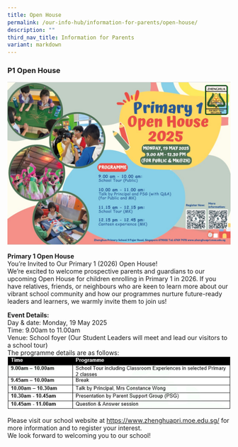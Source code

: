 ```yaml
---
title: Open House
permalink: /our-info-hub/information-for-parents/open-house/
description: ""
third_nav_title: Information for Parents
variant: markdown
---
```

### P1 Open House
![](/images/Our%20info%20hub/P1%20Matters/2025_P1_Open_House.jpg)<br>

**Primary 1 Open House**<br>
You’re Invited to Our Primary 1 (2026) Open House!<br>
We’re excited to welcome prospective parents and guardians to our upcoming Open House for children enrolling in Primary 1 in 2026. If you have relatives, friends, or neighbours who are keen to learn more about our vibrant school community and how our programmes nurture future-ready leaders and learners, we warmly invite them to join us!

**Event Details:**<br>
Day &amp; date:	Monday, 19 May 2025<br>
Time:		9.00am to 11.00am<br>
Venue:	School foyer (Our Student Leaders will meet and lead our visitors to a school tour)<br>
The programme details are as follows:
![](/images/Our%20info%20hub/P1%20Matters/P1_Open_House_Schedule.jpg)

Please visit our school website at https://www.zhenghuapri.moe.edu.sg/ for more information and to register your interest.<br>
We look forward to welcoming you to our school!